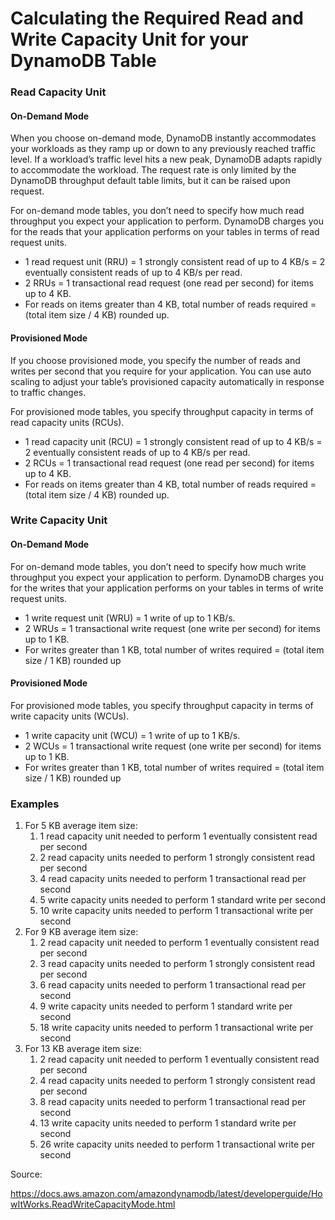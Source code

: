 # Calculating the Required Read and Write Capacity Unit for your DynamoDB Table

### Read Capacity Unit

#### On-Demand Mode

When you choose on-demand mode, DynamoDB instantly accommodates your  workloads as they ramp up or down to any previously reached traffic  level. If a workload’s traffic level hits a new peak, DynamoDB adapts  rapidly to accommodate the workload. The request rate is only limited by the DynamoDB throughput default table limits, but it can be raised upon request.

For on-demand  mode tables, you don’t need to specify how much read throughput you  expect your application to perform. DynamoDB charges you for the reads  that your application performs on your tables in terms of read request  units.

- 1 read request unit (RRU) = 1 strongly consistent read of up to 4 KB/s = 2 eventually consistent reads of up to 4 KB/s per read.
- 2 RRUs = 1 transactional read request (one read per second) for items up to 4 KB.
- For reads on items greater than 4 KB, total number of reads required = (total item size / 4 KB) rounded up.

#### Provisioned Mode

If you choose provisioned mode, you specify the number of reads and writes per second that you require for your application. You can use auto  scaling to adjust your table’s provisioned capacity automatically in  response to traffic changes.

For provisioned mode tables, you specify throughput capacity in terms of read capacity units (RCUs).

- 1 read capacity unit (RCU) = 1 strongly consistent read of up to 4 KB/s = 2 eventually consistent reads of up to 4 KB/s per read.
- 2 RCUs = 1 transactional read request (one read per second) for items up to 4 KB.
- For reads on items greater than 4 KB, total number of reads required = (total item size / 4 KB) rounded up.

### Write Capacity Unit

#### On-Demand Mode

For on-demand mode tables, you don’t need to specify how much write  throughput you expect your application to perform. DynamoDB charges you  for the writes that your application performs on your tables in terms of write request units.

- 1 write request unit (WRU) = 1 write of up to 1 KB/s.
- 2 WRUs = 1 transactional write request (one write per second) for items up to 1 KB.
- For writes greater than 1 KB, total number of writes required = (total item size / 1 KB) rounded up

#### Provisioned Mode

For provisioned mode tables, you specify throughput capacity in terms of write capacity units (WCUs).

- 1 write capacity unit (WCU) = 1 write of up to 1 KB/s.
- 2 WCUs = 1 transactional write request (one write per second) for items up to 1 KB.
- For writes greater than 1 KB, total number of writes required = (total item size / 1 KB) rounded up

### Examples

1. For 5 KB average item size:
   1. 1 read capacity unit needed to perform 1 eventually consistent read per second
   2. 2 read capacity units needed to perform 1 strongly consistent read per second
   3. 4 read capacity units needed to perform 1 transactional read per second
   4. 5 write capacity units needed to perform 1 standard write per second
   5. 10 write capacity units needed to perform 1 transactional write per second
2. For 9 KB average item size:
   1. 2 read capacity unit needed to perform 1 eventually consistent read per second
   2. 3 read capacity units needed to perform 1 strongly consistent read per second
   3. 6 read capacity units needed to perform 1 transactional read per second
   4. 9 write capacity units needed to perform 1 standard write per second
   5. 18 write capacity units needed to perform 1 transactional write per second
3. For 13 KB average item size:
   1. 2 read capacity unit needed to perform 1 eventually consistent read per second
   2. 4 read capacity units needed to perform 1 strongly consistent read per second
   3. 8 read capacity units needed to perform 1 transactional read per second
   4. 13 write capacity units needed to perform 1 standard write per second
   5. 26 write capacity units needed to perform 1 transactional write per second

 

Source:

https://docs.aws.amazon.com/amazondynamodb/latest/developerguide/HowItWorks.ReadWriteCapacityMode.html
